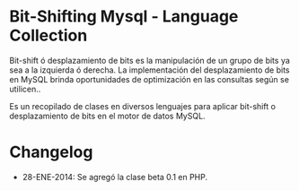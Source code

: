 Bit-Shifting Mysql - Language Collection
================

Bit-shift ó desplazamiento de bits es la manipulación de un grupo de bits ya sea a la izquierda ó derecha. La implementación del desplazamiento de bits en MySQL brinda oportunidades de optimización en las consultas según se utilicen..

Es un recopilado de clases en diversos lenguajes para aplicar bit-shift o desplazamiento de bits en el motor de datos MySQL. 


Changelog
================

- 28-ENE-2014: Se agregó la clase beta 0.1 en PHP.

